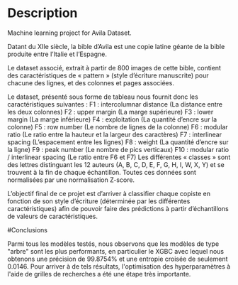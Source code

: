 # Description
Machine learning project for Avila Dataset.

Datant du XIIe siècle, la bible d’Avila est une copie latine géante de la bible produite entre l’Italie et l’Espagne.

Le dataset associé, extrait à partir de 800 images de cette bible, contient des caractéristiques de « pattern » (style d’écriture manuscrite) pour chacune des lignes, et des colonnes et pages associées.

Le dataset, présenté sous forme de tableau nous fournit donc les caractéristiques suivantes :
F1 : intercolumnar distance (La distance entre les deux colonnes)
F2 : upper margin (La marge supérieure)
F3 : lower margin (La marge inférieure)
F4 : exploitation (La quantité d’encre sur la colonne)
F5 : row number (Le nombre de lignes de la colonne)
F6 : modular ratio (Le ratio entre la hauteur et la largeur des caractères)
F7 : interlinear spacing (L’espacement entre les lignes)
F8 : weight (La quantité d’encre sur la ligne)
F9 : peak number (Le nombre de pics verticaux)
F10 : modular ratio / interlinear spacing (Le ratio entre F6 et F7)
Les différentes « classes » sont des lettres distinguant les 12 auteurs (A, B, C, D, E, F, G, H, I, W, X, Y) et se trouvent à la fin de chaque échantillon.
Toutes ces données sont normalisées par une normalisation Z-score.

L’objectif final de ce projet est d’arriver à classifier chaque copiste en fonction de son style d’écriture (déterminée par les différentes caractéristiques) afin de pouvoir faire des prédictions à partir d’échantillons de valeurs de caractéristiques.

#Conclusions

Parmi tous les modèles testés, nous observons que les modèles de type "arbre" sont les plus performants, en particulier le XGBC avec lequel nous obtenons une précision de 99.8754% et une entropie croisée de seulement 0.0146. Pour arriver à de tels résultats, l'optimisation des hyperparamètres à l'aide de grilles de recherches a été une étape très importante.
